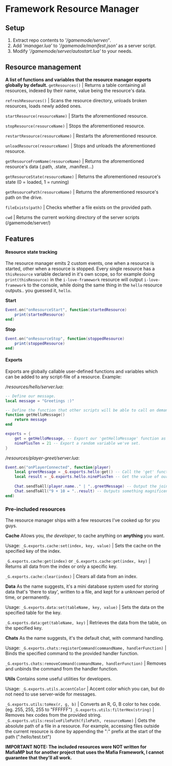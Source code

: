 # Framework Resource Manager
## Setup


1. Extract repo contents to *'/gamemode/server/'*.
2. Add *'manager.lua'* to *'/gamemode/manifest.json'* as a server script.
3. Modify *'/gamemode/server/autostart.lua'* to your needs.

## Resource management
**A list of functions and variables that the resource manager exports globally by default.**
`getResources()` | Returns a table containing all resources, indexed by their name, value being the resource's data.

`refreshResources()` | Scans the resource directory, unloads broken resources, loads newly added ones.

`startResource(resourceName)` | Starts the aforementioned resource.

`stopResource(resourceName)` | Stops the aforementioned resource.

`restartResource(resourceName)` | Restarts the aforementioned resource.

`unloadResource(resourceName)` | Stops and unloads the aforementioned resource.


`getResourceFromName(resourceName)` | Returns the aforementioned resource's data (.path, .state, .manifest...)

`getResourceState(resourceName)` | Returns the aforementioned resource's state (0 = loaded, 1 = running)

`getResourcePath(resourceName)` | Returns the aforementioned resource's path on the drive.


`fileExists(path)` | Checks whether a file exists on the provided path.

`cwd` | Returns the current working directory of the server scripts (/gamemode/server/)

## Features
#### Resource state tracking
The resource manager emits 2 custom events, one when a resource is started, other when a resource is stopped.
Every single resource has a `thisResource` variable declared in it's own scope, so for example doing `print(thisResource)` in the `i-love-framework` resource will output `i-love-framework` to the console, while doing the same thing in the `hello` resource outputs.. you guessed it, `hello`.

**Start**
```lua
Event.on("onResourceStart", function(startedResource)
	print(startedResource)
end)
```

**Stop**
```lua
Event.on("onResourceStop", function(stoppedResource)
	print(stoppedResource)
end)
```

#### Exports
Exports are globally callable user-defined functions and variables which can be added to any script-file of a resource.
Example:

*/resources/hello/server.lua*:
```lua
-- Define our message.
local message = "Greetings :)"

-- Define the function that other scripts will be able to call on demand.
function getHelloMessage()
	return message
end

exports = {
	get = getHelloMessage, -- Export our 'getHelloMessage' function as 'get'
	ninePlusTen = 21 -- Export a random variable we've set.
}
```
*/resources/player-greet/server.lua*:
```lua
Event.on("onPlayerConnected", function(player)
	local greetMessage = _G.exports.hello:get() -- Call the 'get' function (method) from the 'hello' resource.
	local result = _G.exports.hello.ninePlusTen -- Get the value of our exported variable 'ninePlusTen'
	
	Chat.sendToAll(player.name.." | "..greetMessage) -- Output the joined player's name and greet message to chat.
	Chat.sendToAll("9 + 10 = "..result) -- Outputs something magnificent to chat.
end)
```

### Pre-included resources
The resource manager ships with a few resources I've cooked up for you guys.

**Cache**
Allows you, *the developer*, to cache anything on **anything** you want.

Usage:
`_G.exports.cache:set(index, key, value)` | Sets the cache on the specified key of the index.

`_G.exports.cache:get(index)` or `_G.exports.cache:get(index, key)` | Returns all data from the index or only a specific key.

`_G.exports.cache:clear(index)` | Clears all data from an index.


**Data**
As the name suggests, it's a mini database system used for storing data that's 'there to stay', written to a file, and kept for a unknown period of time, or permanently.

Usage:
`_G.exports.data:set(tableName, key, value)` | Sets the data on the specified table for the key.

`_G.exports.data:get(tableName, key)` | Retrieves the data from the table, on the specified key.


**Chats**
As the name suggests, it's the default chat, with command handling.

Usage:
`_G.exports.chats:registerCommand(commandName, handlerFunction)` | Binds the specified command to the provided handler function.

`_G.exports.chats:removeCommand(commandName, handlerFunction)` | Removes and unbinds the command from the handler function.


**Utils**
Contains some useful utilities for developers.

Usage:
`_G.exports.utils.accentColor` | Accent color which you can, but do not need to use server-wide for messages.

`_G.exports.utils:toHex(r, g, b)` | Converts an R, G, B color to hex code. (eg. 255, 255, 255 to "FFFFFF")
`_G.exports.utils:filterHex(string)` | Removes hex codes from the provided string.
 `_G.exports.utils:resolveFilePath(filePath, resourceName)` | Gets the absolute path of a file in a resource. For example, accessing files outside the current resource is done by appending the ":" prefix at the start of the path (":hello/test.txt")

**IMPORTANT NOTE: The included resources were NOT written for MafiaMP but for another project that uses the Mafia Framework, I cannot guarantee that they'll all work.**
